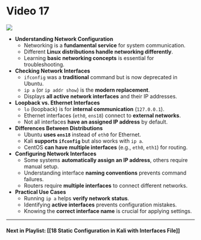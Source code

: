 # Video 17
![](https://www.youtube.com/watch?v=CfLYrLpsUsQ&list=PLqux0fXsj7x3WYm6ZWuJnGC1rXQZ1018M&index=17)

- **Understanding Network Configuration**  
	- Networking is a **fundamental service** for system communication.  
	- Different **Linux distributions handle networking differently**.  
	- Learning **basic networking concepts** is essential for troubleshooting.  
- **Checking Network Interfaces**  
	- `ifconfig` was a **traditional** command but is now deprecated in Ubuntu.  
	- `ip a` (or `ip addr show`) is the **modern replacement**.  
	- Displays **all active network interfaces** and their IP addresses.  
- **Loopback vs. Ethernet Interfaces**  
	- `lo` (loopback) is for **internal communication** (`127.0.0.1`).  
	- Ethernet interfaces (`eth0`, `ens18`) connect to **external networks**.  
	- Not all interfaces **have an assigned IP address** by default.  
- **Differences Between Distributions**  
	- Ubuntu **uses `ens18`** instead of `eth0` for Ethernet.  
	- Kali **supports `ifconfig`** but also works with `ip a`.  
	- CentOS **can have multiple interfaces** (e.g., `eth0`, `eth1`) for routing.  
- **Configuring Network Interfaces**  
	- Some systems **automatically assign an IP address**, others require manual setup.  
	- Understanding interface **naming conventions** prevents command failures.  
	- Routers require **multiple interfaces** to connect different networks.  
- **Practical Use Cases**  
	- Running `ip a` helps **verify network status**.  
	- Identifying **active interfaces** prevents configuration mistakes.  
	- Knowing the **correct interface name** is crucial for applying settings.  


---
#### Next in Playlist: [[18 Static Configuration in Kali with Interfaces File]]